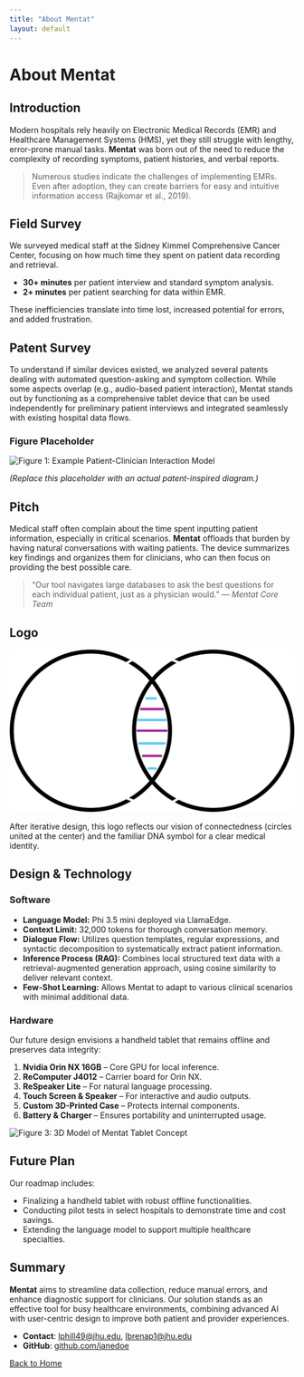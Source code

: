 ```yaml
---
title: "About Mentat"
layout: default
---
```


# About Mentat

## Introduction

Modern hospitals rely heavily on Electronic Medical Records (EMR) and Healthcare Management Systems (HMS), yet they still struggle with lengthy, error-prone manual tasks. **Mentat** was born out of the need to reduce the complexity of recording symptoms, patient histories, and verbal reports.

> Numerous studies indicate the challenges of implementing EMRs. Even after adoption, they can create barriers for easy and intuitive information access (Rajkomar et al., 2019).

## Field Survey

We surveyed medical staff at the Sidney Kimmel Comprehensive Cancer Center, focusing on how much time they spent on patient data recording and retrieval.  
- **30+ minutes** per patient interview and standard symptom analysis.  
- **2+ minutes** per patient searching for data within EMR.  

These inefficiencies translate into time lost, increased potential for errors, and added frustration.

## Patent Survey

To understand if similar devices existed, we analyzed several patents dealing with automated question-asking and symptom collection. While some aspects overlap (e.g., audio-based patient interaction), Mentat stands out by functioning as a comprehensive tablet device that can be used independently for preliminary patient interviews and integrated seamlessly with existing hospital data flows.

### Figure Placeholder

![Figure 1: Example Patient-Clinician Interaction Model](assets/images/figure1_placeholder.png)

*(Replace this placeholder with an actual patent-inspired diagram.)*

## Pitch

Medical staff often complain about the time spent inputting patient information, especially in critical scenarios. **Mentat** offloads that burden by having natural conversations with waiting patients. The device summarizes key findings and organizes them for clinicians, who can then focus on providing the best possible care.  

> “Our tool navigates large databases to ask the best questions for each individual patient, just as a physician would.” — *Mentat Core Team*

## Logo

![Figure 2: Mentat Logo Placeholder](assets/images/logo.png)

After iterative design, this logo reflects our vision of connectedness (circles united at the center) and the familiar DNA symbol for a clear medical identity.

## Design & Technology

### Software

- **Language Model:** Phi 3.5 mini deployed via LlamaEdge.  
- **Context Limit:** 32,000 tokens for thorough conversation memory.  
- **Dialogue Flow:** Utilizes question templates, regular expressions, and syntactic decomposition to systematically extract patient information.  
- **Inference Process (RAG):** Combines local structured text data with a retrieval-augmented generation approach, using cosine similarity to deliver relevant context.  
- **Few-Shot Learning:** Allows Mentat to adapt to various clinical scenarios with minimal additional data.

### Hardware

Our future design envisions a handheld tablet that remains offline and preserves data integrity:

1. **Nvidia Orin NX 16GB** – Core GPU for local inference.  
2. **ReComputer J4012** – Carrier board for Orin NX.  
3. **ReSpeaker Lite** – For natural language processing.  
4. **Touch Screen & Speaker** – For interactive and audio outputs.  
5. **Custom 3D-Printed Case** – Protects internal components.  
6. **Battery & Charger** – Ensures portability and uninterrupted usage.

![Figure 3: 3D Model of Mentat Tablet Concept](assets/images/tablet_3d_placeholder.png)

## Future Plan

Our roadmap includes:
- Finalizing a handheld tablet with robust offline functionalities.  
- Conducting pilot tests in select hospitals to demonstrate time and cost savings.  
- Extending the language model to support multiple healthcare specialties.  

## Summary

**Mentat** aims to streamline data collection, reduce manual errors, and enhance diagnostic support for clinicians. Our solution stands as an effective tool for busy healthcare environments, combining advanced AI with user-centric design to improve both patient and provider experiences.


- **Contact**: [lphill49@jhu.edu](mailto:lphill49@jhu.edu), [lbrenap1@jhu.edu](mailto:lbrenap1@jhu.edu)
- **GitHub**: [github.com/janedoe](https://github.com/janedoe)

[Back to Home](./index.md)

